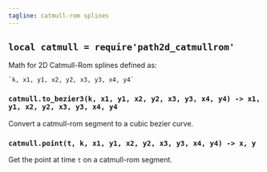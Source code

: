 ```yaml
---
tagline: catmull-rom splines
---
```


## `local catmull = require'path2d_catmullrom'`

Math for 2D Catmull-Rom splines defined as:

	`k, x1, y1, x2, y2, x3, y3, x4, y4`


### `catmull.to_bezier3(k, x1, y1, x2, y2, x3, y3, x4, y4) -> x1, y1, x2, y2, x3, y3, x4, y4`

Convert a catmull-rom segment to a cubic bezier curve.

### `catmull.point(t, k, x1, y1, x2, y2, x3, y3, x4, y4) -> x, y`

Get the point at time `t` on a catmull-rom segment.

